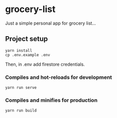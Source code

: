 # grocery-list

Just a simple personal app for grocery list...

## Project setup
```
yarn install
cp .env.example .env
```
Then, in .env add firestore credentials.

### Compiles and hot-reloads for development
```
yarn run serve
```

### Compiles and minifies for production
```
yarn run build
```
